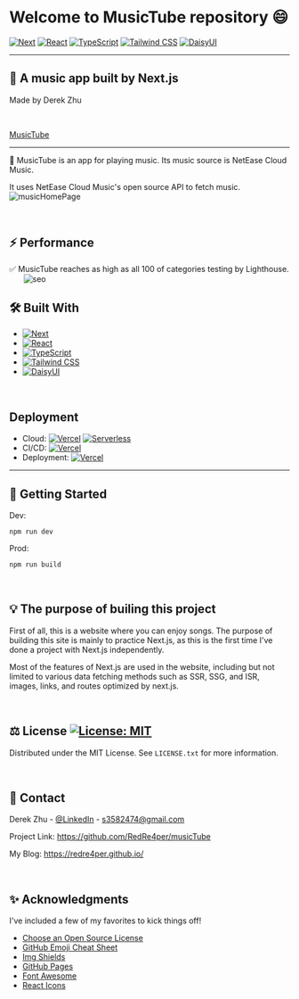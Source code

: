 # Welcome to MusicTube repository :smile:

[![Next](https://camo.githubusercontent.com/a2ef46f4aec1799b4366d5dd9e4cc60c250b9a4a1e0a4cea21bae63660b63a25/68747470733a2f2f696d672e736869656c64732e696f2f62616467652f6e6578742e6a732d3030303030303f7374796c653d666f722d7468652d6261646765266c6f676f3d6e657874646f746a73266c6f676f436f6c6f723d7768697465)](https://nextjs.org/)
[![React](https://img.shields.io/badge/React-20232A?style=for-the-badge&logo=react&logoColor=61DAFB)](https://reactjs.org/)
[![TypeScript](https://img.shields.io/badge/TypeScript-3178C6?style=for-the-badge&logo=typescript&logoColor=white)](https://www.typescriptlang.org/)
[![Tailwind CSS](https://img.shields.io/badge/Tailwind_CSS-38B2AC?style=for-the-badge&logo=tailwind-css&logoColor=white)](https://tailwindcss.com/)
[![DaisyUI](https://img.shields.io/badge/DaisyUI-1A202C?style=for-the-badge&logo=daisyui&logoColor=ED8936)](https://daisyui.com/)

---

## :musical_note: A music app built by Next.js

Made by Derek Zhu

&emsp;
&emsp;

[MusicTube](https://music-app-tan-xi.vercel.app/)

---

:book: MusicTube is an app for playing music. Its music source is NetEase Cloud Music.

It uses NetEase Cloud Music's open source API to fetch music.
&emsp;
&nbsp;
![musicHomePage](https://user-images.githubusercontent.com/98071700/227798309-4359571e-e1c4-4ac5-a48e-bf3dada8912e.jpg)

&emsp;

## :zap: Performance

:white_check_mark: MusicTube reaches as high as all 100 of categories testing by Lighthouse.
&emsp;
&nbsp;
![seo](https://user-images.githubusercontent.com/98071700/227798321-4004f994-85dc-4492-9cfc-48bd9d1da185.jpg)

## :hammer_and_wrench: Built With

- [![Next](https://camo.githubusercontent.com/a2ef46f4aec1799b4366d5dd9e4cc60c250b9a4a1e0a4cea21bae63660b63a25/68747470733a2f2f696d672e736869656c64732e696f2f62616467652f6e6578742e6a732d3030303030303f7374796c653d666f722d7468652d6261646765266c6f676f3d6e657874646f746a73266c6f676f436f6c6f723d7768697465)](https://nextjs.org/)
- [![React](https://camo.githubusercontent.com/268ac512e333b69600eb9773a8f80b7a251f4d6149642a50a551d4798183d621/68747470733a2f2f696d672e736869656c64732e696f2f62616467652f52656163742d3230323332413f7374796c653d666f722d7468652d6261646765266c6f676f3d7265616374266c6f676f436f6c6f723d363144414642)](https://reactjs.org/)
- [![TypeScript](https://img.shields.io/badge/TypeScript-3178C6?style=for-the-badge&logo=typescript&logoColor=white)](https://www.typescriptlang.org/)
- [![Tailwind CSS](https://img.shields.io/badge/Tailwind_CSS-38B2AC?style=for-the-badge&logo=tailwind-css&logoColor=white)](https://tailwindcss.com/)
- [![DaisyUI](https://img.shields.io/badge/DaisyUI-1A202C?style=for-the-badge&logo=daisyui&logoColor=ED8936)](https://daisyui.com/)

&emsp;

## Deployment

- Cloud: [![Vercel](https://img.shields.io/badge/Vercel-%23000000.svg?style=for-the-badge&logo=vercel&logoColor=white)](https://vercel.com)
[![Serverless](https://img.shields.io/badge/serverless-%23FD5750.svg?style=for-the-badge&logo=serverless&logoColor=white)](https://www.serverless.com/)
- CI/CD: [![Vercel](https://img.shields.io/badge/Vercel-%23000000.svg?style=for-the-badge&logo=vercel&logoColor=white)](https://vercel.com)
- Deployment: [![Vercel](https://img.shields.io/badge/Vercel-%23000000.svg?style=for-the-badge&logo=vercel&logoColor=white)](https://vercel.com)


---

## :rocket: Getting Started

Dev:

```
npm run dev
```

Prod:

```
npm run build
```

&emsp;

## :bulb: The purpose of builing this project

First of all, this is a website where you can enjoy songs. The purpose of building this site is mainly to practice Next.js, as this is the first time I've done a project with Next.js independently.

Most of the features of Next.js are used in the website, including but not limited to various data fetching methods such as SSR, SSG, and ISR, images, links, and routes optimized by next.js.

&emsp;

## :balance_scale: License [![License: MIT](https://img.shields.io/badge/License-MIT-yellow.svg)](https://opensource.org/licenses/MIT)

Distributed under the MIT License. See `LICENSE.txt` for more information.

&emsp;

## :email: Contact

Derek Zhu - [@LinkedIn](https://www.linkedin.com/in/zhu-derek/) - [s3582474@gmail.com](s3582474@gmail.com)

Project Link: https://github.com/RedRe4per/musicTube

My Blog: https://redre4per.github.io/

&emsp;

## :sparkles: Acknowledgments

I've included a few of my favorites to kick things off!

- [Choose an Open Source License](https://choosealicense.com/)
- [GitHub Emoji Cheat Sheet](https://www.webpagefx.com/tools/emoji-cheat-sheet)
- [Img Shields](https://shields.io/)
- [GitHub Pages](https://pages.github.com/)
- [Font Awesome](https://fontawesome.com/)
- [React Icons](https://react-icons.github.io/react-icons/search)

&emsp;
